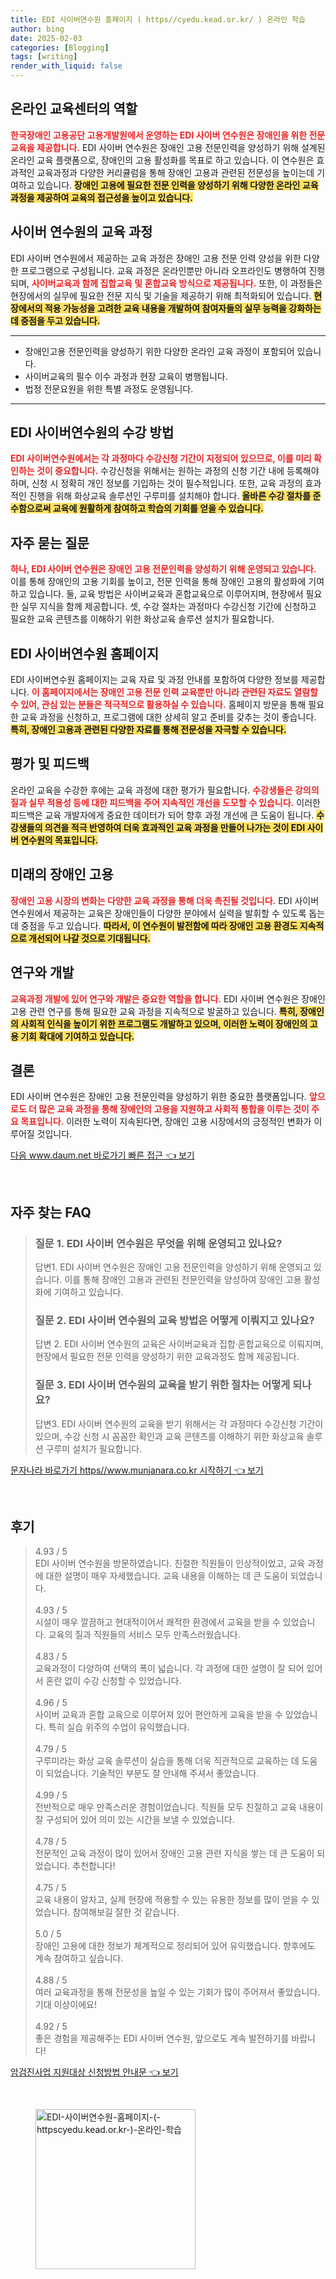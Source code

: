 ```yaml
---
title: EDI 사이버연수원 홈페이지 ( https//cyedu.kead.or.kr/ ) 온라인 학습
author: bing
date: 2025-02-03
categories: [Blogging]
tags: [writing]
render_with_liquid: false
---
```



<h2 id='온라인 교육센터의 역할'>온라인 교육센터의 역할</h2>

<p><b><span style="color: #ee2323;">한국장애인 고용공단 고용개발원에서 운영하는 EDI 사이버 연수원은 장애인을 위한 전문 교육을 제공합니다.</span></b> EDI 사이버 연수원은 장애인 고용 전문인력을 양성하기 위해 설계된 온라인 교육 플랫폼으로, 장애인의 고용 활성화를 목표로 하고 있습니다. 이 연수원은 효과적인 교육과정과 다양한 커리큘럼을 통해 장애인 고용과 관련된 전문성을 높이는데 기여하고 있습니다. <b><span style="background-color: #ffe066;">장애인 고용에 필요한 전문 인력을 양성하기 위해 다양한 온라인 교육 과정을 제공하여 교육의 접근성을 높이고 있습니다.</span></b></p>

<h2 id='사이버 연수원의 교육 과정'>사이버 연수원의 교육 과정</h2>

<p>EDI 사이버 연수원에서 제공하는 교육 과정은 장애인 고용 전문 인력 양성을 위한 다양한 프로그램으로 구성됩니다. 교육 과정은 온라인뿐만 아니라 오프라인도 병행하여 진행되며, <b><span style="color: #ee2323;">사이버교육과 함께 집합교육 및 혼합교육 방식으로 제공됩니다.</span></b> 또한, 이 과정들은 현장에서의 실무에 필요한 전문 지식 및 기술을 제공하기 위해 최적화되어 있습니다. <b><span style="background-color: #ffe066;">현장에서의 적용 가능성을 고려한 교육 내용을 개발하여 참여자들의 실무 능력을 강화하는 데 중점을 두고 있습니다.</span></b></p>

<hr />

<ul>
    <li>장애인고용 전문인력을 양성하기 위한 다양한 온라인 교육 과정이 포함되어 있습니다.</li>
    <li>사이버교육의 필수 이수 과정과 현장 교육이 병행됩니다.</li>
    <li>법정 전문요원을 위한 특별 과정도 운영됩니다.</li>
</ul>

<hr />

<h2 id='EDI 사이버연수원의 수강 방법'>EDI 사이버연수원의 수강 방법</h2>

<p><b><span style="color: #ee2323;">EDI 사이버연수원에서는 각 과정마다 수강신청 기간이 지정되어 있으므로, 이를 미리 확인하는 것이 중요합니다.</span></b> 수강신청을 위해서는 원하는 과정의 신청 기간 내에 등록해야 하며, 신청 시 정확히 개인 정보를 기입하는 것이 필수적입니다. 또한, 교육 과정의 효과적인 진행을 위해 화상교육 솔루션인 구루미를 설치해야 합니다. <b><span style="background-color: #ffe066;">올바른 수강 절차를 준수함으로써 교육에 원활하게 참여하고 학습의 기회를 얻을 수 있습니다.</span></b></p>

<h2 id='자주 묻는 질문'>자주 묻는 질문</h2>

<p><b><span style="color: #ee2323;">하나, EDI 사이버 연수원은 장애인 고용 전문인력을 양성하기 위해 운영되고 있습니다.</span></b> 이를 통해 장애인의 고용 기회를 높이고, 전문 인력을 통해 장애인 고용의 활성화에 기여하고 있습니다. 둘, 교육 방법은 사이버교육과 혼합교육으로 이루어지며, 현장에서 필요한 실무 지식을 함께 제공합니다. 셋, 수강 절차는 과정마다 수강신청 기간에 신청하고 필요한 교육 콘텐츠를 이해하기 위한 화상교육 솔루션 설치가 필요합니다.</p>

<h2 id='EDI 사이버연수원 홈페이지'>EDI 사이버연수원 홈페이지</h2>

<p>EDI 사이버연수원 홈페이지는 교육 자료 및 과정 안내를 포함하여 다양한 정보를 제공합니다. <b><span style="color: #ee2323;">이 홈페이지에서는 장애인 고용 전문 인력 교육뿐만 아니라 관련된 자료도 열람할 수 있어, 관심 있는 분들은 적극적으로 활용하실 수 있습니다.</span></b> 홈페이지 방문을 통해 필요한 교육 과정을 신청하고, 프로그램에 대한 상세히 알고 준비를 갖추는 것이 좋습니다. <b><span style="background-color: #ffe066;">특히, 장애인 고용과 관련된 다양한 자료를 통해 전문성을 자극할 수 있습니다.</span></b></p>

<h2 id='평가 및 피드백'>평가 및 피드백</h2>

<p>온라인 교육을 수강한 후에는 교육 과정에 대한 평가가 필요합니다. <b><span style="color: #ee2323;">수강생들은 강의의 질과 실무 적용성 등에 대한 피드백을 주어 지속적인 개선을 도모할 수 있습니다.</span></b> 이러한 피드백은 교육 개발자에게 중요한 데이터가 되어 향후 과정 개선에 큰 도움이 됩니다. <b><span style="background-color: #ffe066;">수강생들의 의견을 적극 반영하여 더욱 효과적인 교육 과정을 만들어 나가는 것이 EDI 사이버 연수원의 목표입니다.</span></b></p>

<h2 id='미래의 장애인 고용'>미래의 장애인 고용</h2>

<p><b><span style="color: #ee2323;">장애인 고용 시장의 변화는 다양한 교육 과정을 통해 더욱 촉진될 것입니다.</span></b> EDI 사이버 연수원에서 제공하는 교육은 장애인들이 다양한 분야에서 실력을 발휘할 수 있도록 돕는데 중점을 두고 있습니다. <b><span style="background-color: #ffe066;">따라서, 이 연수원이 발전함에 따라 장애인 고용 환경도 지속적으로 개선되어 나갈 것으로 기대됩니다.</span></b></p>

<h2 id='연구와 개발'>연구와 개발</h2>

<p><b><span style="color: #ee2323;">교육과정 개발에 있어 연구와 개발은 중요한 역할을 합니다.</span></b> EDI 사이버 연수원은 장애인 고용 관련 연구를 통해 필요한 교육 과정을 지속적으로 발굴하고 있습니다. <b><span style="background-color: #ffe066;">특히, 장애인의 사회적 인식을 높이기 위한 프로그램도 개발하고 있으며, 이러한 노력이 장애인의 고용 기회 확대에 기여하고 있습니다.</span></b></p>

<h2 id='결론'>결론</h2>

<p>EDI 사이버 연수원은 장애인 고용 전문인력을 양성하기 위한 중요한 플랫폼입니다. <b><span style="color: #ee2323;">앞으로도 더 많은 교육 과정을 통해 장애인의 고용을 지원하고 사회적 통합을 이루는 것이 주요 목표입니다.</span></b> 이러한 노력이 지속된다면, 장애인 고용 시장에서의 긍정적인 변화가 이루어질 것입니다.</p>


<p><a class="click-button" title="다음 www.daum.net 바로가기 빠른 접근" href="https://24nara.github.io/posts/%EB%8B%A4%EC%9D%8C-www.daum.net-%EB%B0%94%EB%A1%9C%EA%B0%80%EA%B8%B0-%EB%B9%A0%EB%A5%B8-%EC%A0%91%EA%B7%BC/" rel="dofollow">다음 www.daum.net 바로가기 빠른 접근 👈 보기</a></p><br>
<h2 id='자주_찾는_FAQ'>자주 찾는 FAQ</h2>
<div itemscope="" itemtype="https://schema.org/FAQPage"> 
<blockquote> 
<div itemscope="" itemprop="mainEntity" itemtype="https://schema.org/Question"> 
<h3 itemprop="name">질문 1. EDI 사이버 연수원은 무엇을 위해 운영되고 있나요?</h3> 
<div itemscope="" itemprop="acceptedAnswer" itemtype="https://schema.org/Answer"> 
<span itemprop="text"> 
<p>답변1. EDI 사이버 연수원은 장애인 고용 전문인력을 양성하기 위해 운영되고 있습니다. 이를 통해 장애인 고용과 관련된 전문인력을 양성하여 장애인 고용 활성화에 기여하고 있습니다.</p> 
</span> 
</div> 
</div> 
<div itemscope="" itemprop="mainEntity" itemtype="https://schema.org/Question"> 
<h3 itemprop="name">질문 2. EDI 사이버 연수원의 교육 방법은 어떻게 이뤄지고 있나요?</h3> 
<div itemscope="" itemprop="acceptedAnswer" itemtype="https://schema.org/Answer"> 
<span itemprop="text"> 
<p>답변 2. EDI 사이버 연수원의 교육은 사이버교육과 집합·혼합교육으로 이뤄지며, 현장에서 필요한 전문 인력을 양성하기 위한 교육과정도 함께 제공됩니다.</p> 
</span> 
</div> 
</div> 
<div itemscope="" itemprop="mainEntity" itemtype="https://schema.org/Question"> 
<h3 itemprop="name">질문 3. EDI 사이버 연수원의 교육을 받기 위한 절차는 어떻게 되나요?</h3> 
<div itemscope="" itemprop="acceptedAnswer" itemtype="https://schema.org/Answer"> 
<span itemprop="text"> 
<p>답변3. EDI 사이버 연수원의 교육을 받기 위해서는 각 과정마다 수강신청 기간이 있으며, 수강 신청 시 꼼꼼한 확인과 교육 콘텐츠를 이해하기 위한 화상교육 솔루션 구루미 설치가 필요합니다.</p> 
</span> 
</div> 
</div> 
</blockquote> 
</div>
<p><a class="click-button" title="문자나라 바로가기 https//www.munjanara.co.kr 시작하기" href="https://24nara.github.io/posts/%EB%AC%B8%EC%9E%90%EB%82%98%EB%9D%BC-%EB%B0%94%EB%A1%9C%EA%B0%80%EA%B8%B0-httpswww.munjanara.co.kr-%EC%8B%9C%EC%9E%91%ED%95%98%EA%B8%B0/" rel="dofollow">문자나라 바로가기 https//www.munjanara.co.kr 시작하기 👈 보기</a></p><br>
<h2 id='후기'>후기</h2>
<div itemscope itemtype="https://schema.org/Product">
  <blockquote>
  <div itemprop="review" itemscope itemtype="https://schema.org/Review">
      <div itemprop="reviewRating" itemscope itemtype="https://schema.org/Rating"> <span itemprop="ratingValue">4.93</span> / <span itemprop="bestRating">5</span> </div>
      <span itemprop="reviewBody">EDI 사이버 연수원을 방문하였습니다. 친절한 직원들이 인상적이었고, 교육 과정에 대한 설명이 매우 자세했습니다. 교육 내용을 이해하는 데 큰 도움이 되었습니다.</span>
  </div>
  <br>
  <div itemprop="review" itemscope itemtype="https://schema.org/Review">
      <div itemprop="reviewRating" itemscope itemtype="https://schema.org/Rating"> <span itemprop="ratingValue">4.93</span> / <span itemprop="bestRating">5</span> </div>
      <span itemprop="reviewBody">시설이 매우 깔끔하고 현대적이어서 쾌적한 환경에서 교육을 받을 수 있었습니다. 교육의 질과 직원들의 서비스 모두 만족스러웠습니다.</span>
  </div>
  <br>
  <div itemprop="review" itemscope itemtype="https://schema.org/Review">
      <div itemprop="reviewRating" itemscope itemtype="https://schema.org/Rating"> <span itemprop="ratingValue">4.83</span> / <span itemprop="bestRating">5</span> </div>
      <span itemprop="reviewBody">교육과정이 다양하여 선택의 폭이 넓습니다. 각 과정에 대한 설명이 잘 되어 있어서 혼란 없이 수강 신청할 수 있었습니다.</span>
  </div>
  <br>
  <div itemprop="review" itemscope itemtype="https://schema.org/Review">
      <div itemprop="reviewRating" itemscope itemtype="https://schema.org/Rating"> <span itemprop="ratingValue">4.96</span> / <span itemprop="bestRating">5</span> </div>
      <span itemprop="reviewBody">사이버 교육과 혼합 교육으로 이루어져 있어 편안하게 교육을 받을 수 있었습니다. 특히 실습 위주의 수업이 유익했습니다.</span>
  </div>
  <br>
  <div itemprop="review" itemscope itemtype="https://schema.org/Review">
      <div itemprop="reviewRating" itemscope itemtype="https://schema.org/Rating"> <span itemprop="ratingValue">4.79</span> / <span itemprop="bestRating">5</span> </div>
      <span itemprop="reviewBody">구루미라는 화상 교육 솔루션이 실습을 통해 더욱 직관적으로 교육하는 데 도움이 되었습니다. 기술적인 부분도 잘 안내해 주셔서 좋았습니다.</span>
  </div>
  <br>
  <div itemprop="review" itemscope itemtype="https://schema.org/Review">
      <div itemprop="reviewRating" itemscope itemtype="https://schema.org/Rating"> <span itemprop="ratingValue">4.99</span> / <span itemprop="bestRating">5</span> </div>
      <span itemprop="reviewBody">전반적으로 매우 만족스러운 경험이었습니다. 직원들 모두 친절하고 교육 내용이 잘 구성되어 있어 의미 있는 시간을 보낼 수 있었습니다.</span>
  </div>
  <br>
  <div itemprop="review" itemscope itemtype="https://schema.org/Review">
      <div itemprop="reviewRating" itemscope itemtype="https://schema.org/Rating"> <span itemprop="ratingValue">4.78</span> / <span itemprop="bestRating">5</span> </div>
      <span itemprop="reviewBody">전문적인 교육 과정이 많이 있어서 장애인 고용 관련 지식을 쌓는 데 큰 도움이 되었습니다. 추천합니다!</span>
  </div>
  <br>
  <div itemprop="review" itemscope itemtype="https://schema.org/Review">
      <div itemprop="reviewRating" itemscope itemtype="https://schema.org/Rating"> <span itemprop="ratingValue">4.75</span> / <span itemprop="bestRating">5</span> </div>
      <span itemprop="reviewBody">교육 내용이 알차고, 실제 현장에 적용할 수 있는 유용한 정보를 많이 얻을 수 있었습니다. 참여해보길 잘한 것 같습니다.</span>
  </div>
  <br>
  <div itemprop="review" itemscope itemtype="https://schema.org/Review">
      <div itemprop="reviewRating" itemscope itemtype="https://schema.org/Rating"> <span itemprop="ratingValue">5.0</span> / <span itemprop="bestRating">5</span> </div>
      <span itemprop="reviewBody">장애인 고용에 대한 정보가 체계적으로 정리되어 있어 유익했습니다. 향후에도 계속 참여하고 싶습니다.</span>
  </div>
  <br>
  <div itemprop="review" itemscope itemtype="https://schema.org/Review">
      <div itemprop="reviewRating" itemscope itemtype="https://schema.org/Rating"> <span itemprop="ratingValue">4.88</span> / <span itemprop="bestRating">5</span> </div>
      <span itemprop="reviewBody">여러 교육과정을 통해 전문성을 높일 수 있는 기회가 많이 주어져서 좋았습니다. 기대 이상이에요!</span>
  </div>
  <br>
  <div itemprop="review" itemscope itemtype="https://schema.org/Review">
      <div itemprop="reviewRating" itemscope itemtype="https://schema.org/Rating"> <span itemprop="ratingValue">4.92</span> / <span itemprop="bestRating">5</span> </div>
      <span itemprop="reviewBody">좋은 경험을 제공해주는 EDI 사이버 연수원, 앞으로도 계속 발전하기를 바랍니다!</span>
  </div>
  </blockquote>
</div>
<p><a class="click-button" title="암검진사업 지원대상 신청방법 안내문" href="https://24nara.github.io/posts/%EC%95%94%EA%B2%80%EC%A7%84%EC%82%AC%EC%97%85-%EC%A7%80%EC%9B%90%EB%8C%80%EC%83%81-%EC%8B%A0%EC%B2%AD%EB%B0%A9%EB%B2%95-%EC%95%88%EB%82%B4%EB%AC%B8/" rel="dofollow">암검진사업 지원대상 신청방법 안내문 👈 보기</a></p><br>
<figure class="image"><img src="https://24nara.github.io/assets/img/thumbnail/EDI-사이버연수원-홈페이지-(-httpscyedu.kead.or.kr-)-온라인-학습.webp" alt="EDI-사이버연수원-홈페이지-(-httpscyedu.kead.or.kr-)-온라인-학습" width="256" height="256"></figure>